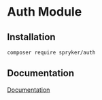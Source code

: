 # Auth Module

## Installation

```
composer require spryker/auth
```

## Documentation

[Documentation](https://spryker.github.io)
